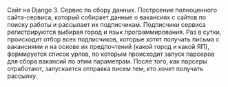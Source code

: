 Сайт на Django 3. Сервис по сбору данных.
Построение полноценного сайта-сервиса, который собирает данные о  вакансиях с сайтов по поиску работы и рассылает их подписчикам. 
Подписчики сервиса регистрируются выбирая город и язык программирования. Раз в сутки, происходит отбор всех подписчиков, которые хотят получать письма с вакансиями и на основе их предпочтений (какой город и какой ЯП), формируется список урлов, по которым происходит запуск парсеров для сбора вакансий по этим параметрам. 
После того, как парсеры отработают, запускается отправка писем тем, кто хочет получать рассылку.

